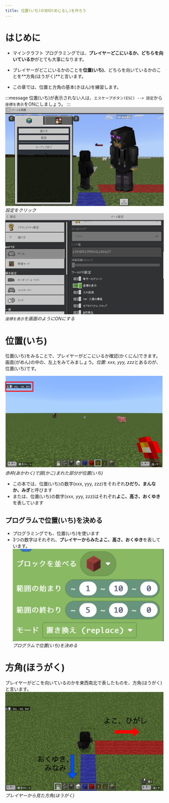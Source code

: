 ```yaml
---
title: 位置(いち)の目印(めじるし)を作ろう
---
```


# はじめに
- マインクラフト プログラミングでは、**プレイヤーどこにいるか、どちらを向いているか**がとても大事になります。



- プレイヤーがどこにいるかのことを**位置(いち)**、どちらを向いているかのことを**方角(ほうがく)**と言います。
- この章では、位置と方角の基本(きほん)を練習します。

<!-- ***info*** -->
:::message
位置(いち)が表示されない人は、`エスケープボタン(ESC) --> 設定`から`座標を表示`をONにしましょう。
:::
![](/images/00_axis/2024-01-03-06-47-25.png)
*設定をクリック*
![](/images/00_axis/2024-01-03-06-47-55.png)
*`座標を表示`を画面のようにONにする*


# 位置(いち)

位置(いち)をみることで、プレイヤーがどこにいるか確認(かくにん)できます。
画面(がめん)の中の、左上をみてみましょう。*位置: xxx, yyy, zzz*とあるのが、位置(いち)です。

![](/images/00_axis/position.png)
*赤枠(あかわく)で囲(かこ)まれた部分が位置(いち)*

- この本では、位置(いち)の数字(xxx, yyy, zzz)をそれぞれ**ひだり、まんなか、みぎ**と呼びます
- または、位置(いち)の数字(xxx, yyy, zzz)はそれぞれ**よこ、高さ、おくゆき**を表しています

## プログラムで位置(いち)を決める
- プログラミングでも、位置(いち)を使います
- 3つの数字はそれぞれ、**プレイヤーからみたよこ、高さ、おくゆき**を表しています。
![](/images/00_axis/2024-01-02-07-47-35.png)
*プログラムで位置(いち)を決める*


# 方角(ほうがく)
プレイヤーがどこを向いているのかを東西南北で表したものを、方角(ほうがく)と言います。
![](/images/00_axis/direction.png)
*プレイヤーから見た方角(ほうがく)*

